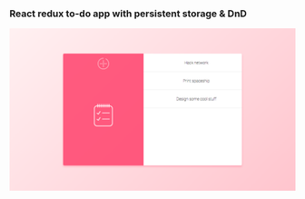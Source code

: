 ### React redux to-do app with persistent storage & DnD


![Alt text](src/wall.png?raw=true "Optional Title")
